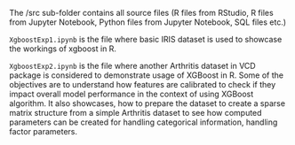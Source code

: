 The /src sub-folder contains all source files (R files from RStudio, R files from Jupyter Notebook, Python files from Jupyter Notebook, SQL files etc.)

``` XgboostExp1.ipynb ``` is the file where basic IRIS dataset is used to showcase the workings of xgboost in R.  

``` XgboostExp2.ipynb ``` is the file where another Arthritis dataset in VCD package is considered to demonstrate usage of XGBoost in R. Some of the objectives are to understand how features are calibrated to check if they impact overall model performance in the context of using XGBoost algorithm. It also showcases, how to prepare the dataset to create a sparse matrix structure from a simple Arthritis dataset to see how computed parameters can be created for handling categorical information, handling factor parameters.

